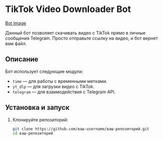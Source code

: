 # TikTok Video Downloader Bot

[Bot Image](https://modkit.ct.ws/botimage.jpg?i=2)

Данный бот позволяет скачивать видео с TikTok прямо в личные сообщения Telegram. Просто отправьте ссылку на видео, и бот вернет вам файл.

## Описание

Бот использует следующие модули:
- `time` — для работы с временными метками.
- `yt_dlp` — для загрузки видео с TikTok.
- `telegram` — для взаимодействия с Telegram API.

## Установка и запуск

1. Клонируйте репозиторий:
   ```bash
   git clone https://github.com/ваш-username/ваш-репозиторий.git
   cd ваш-репозиторий
